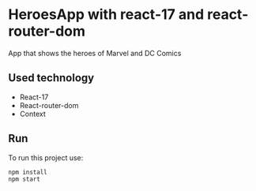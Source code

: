 # HeroesApp with react-17 and react-router-dom

App that shows the heroes of Marvel and DC Comics

## Used technology
* React-17
* React-router-dom
* Context

## Run

To run this project use:
```
npm install
npm start
```